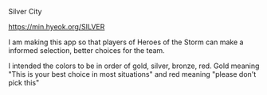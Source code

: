 Silver City

https://min.hyeok.org/SILVER

I am making this app so that players of Heroes of the Storm can make a informed selection, better choices for the team.

I intended the colors to be in order of gold, silver, bronze, red. Gold meaning "This is your best choice in most situations" and red meaning "please don't pick this"
  